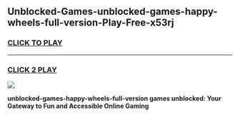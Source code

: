 
## Unblocked-Games-unblocked-games-happy-wheels-full-version-Play-Free-x53rj
<h3>
<a href="https://premium76.site?title=unblocked-games-happy-wheels-full-version&ref=17A">CLICK TO PLAY</a></h3>
<hr>

<h3>
<a href="https://premium76.site?title=unblocked-games-happy-wheels-full-version&ref=17A">CLICK 2 PLAY</a>
  
</h3>

<a href="https://premium76.site?title=unblocked-games-happy-wheels-full-version&ref=17A"><img src="https://clearcache.store/games.png"></a>


**unblocked-games-happy-wheels-full-version games unblocked: Your Gateway to Fun and Accessible Online Gaming**
